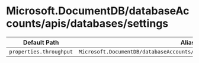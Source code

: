 # Microsoft.DocumentDB/databaseAccounts/apis/databases/settings

| Default Path | Alias |
|---|---|
| `properties.throughput` | `Microsoft.DocumentDB/databaseAccounts/apis/databases/settings/throughput` |

